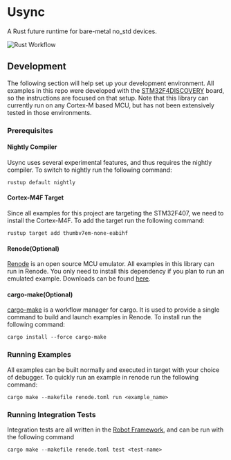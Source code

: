 # Usync
A Rust future runtime for bare-metal no_std devices.

![Rust Workflow](https://github.com/bahildebrand/usync/workflows/Rust/badge.svg)

## Development
The following section will help set up your development environment. All
examples in this repo were developed with the
[STM32F4DISCOVERY](https://www.st.com/en/evaluation-tools/stm32f4discovery.html)
board, so the instructions are focused on that setup. Note that this library can
currently run on any Cortex-M based MCU, but has not been extensively tested in
those environments.

### Prerequisites
#### Nightly Compiler
Usync uses several experimental features, and thus requires the nightly
compiler. To switch to nightly run the following command:
```
rustup default nightly
```

#### Cortex-M4F Target
Since all examples for this project are targeting the STM32F407, we need to
install the Cortex-M4F. To add the target run the following command:
```
rustup target add thumbv7em-none-eabihf
```

#### Renode(Optional)
[Renode](https://renode.io/) is an open source MCU emulator. All examples in
this library can run in Renode. You only need to install this dependency if you
plan to run an emulated example. Downloads can be found
[here](https://renode.io/#downloads).

#### cargo-make(Optional)
[cargo-make](https://github.com/sagiegurari/cargo-make) is a workflow manager
for cargo. It is used to provide a single command to build and launch examples
in Renode. To install run the following command:
```
cargo install --force cargo-make
```

### Running Examples
All examples can be built normally and executed in target with your choice of
debugger. To quickly run an example in renode run the following command:
```
cargo make --makefile renode.toml run <example_name>
```

### Running Integration Tests
Integration tests are all written in the
[Robot Framework](https://robotframework.org/), and can be run with the
following command
```
cargo make --makefile renode.toml test <test-name>
```